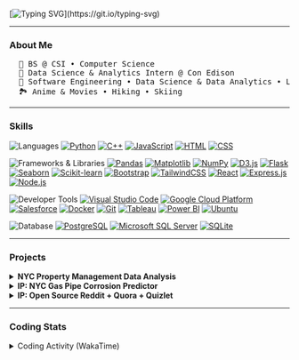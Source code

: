 [![Typing SVG](https://readme-typing-svg.demolab.com?font=Fira+Code&weight=300&size=30&duration=2000&pause=300&background=9082FF00&center=true&vCenter=true&multiline=true&random=true&width=1000&height=70&separator=%3D&lines=cout%3C%3C%22Hello+there%2C+Peter+here%22%3C%3Cendl;)](https://git.io/typing-svg)

----

### About Me
<pre>
  🏫 BS @ CSI • Computer Science
  🌱 Data Science & Analytics Intern @ Con Edison
  🤖 Software Engineering • Data Science & Data Analytics • Learning Full Stack Web Dev
  🏞️ Anime & Movies • Hiking • Skiing
</pre>

----

### Skills
![Languages](https://img.shields.io/static/v1?label=&message=Languages:&color=6B4226&style=flat-square)
[![Python](https://img.shields.io/static/v1?label=&message=Python&color=306998&logo=python&logoColor=white&style=flat-square)](https://www.python.org/)
[![C++](https://img.shields.io/static/v1?label=&message=C%2B%2B&color=00599C&logo=cplusplus&logoColor=white&style=flat-square)](https://isocpp.org/)
[![JavaScript](https://img.shields.io/static/v1?label=&message=JavaScript&color=F7DF1E&logo=javascript&logoColor=white&style=flat-square)](https://developer.mozilla.org/en-US/docs/Web/JavaScript)
[![HTML](https://img.shields.io/static/v1?label=&message=HTML&color=E34F26&logo=html5&logoColor=white&style=flat-square)](https://developer.mozilla.org/en-US/docs/Web/HTML)
[![CSS](https://img.shields.io/static/v1?label=&message=CSS&color=1572B6&logo=css3&logoColor=white&style=flat-square)](https://developer.mozilla.org/en-US/docs/Web/CSS)

![Frameworks & Libraries](https://img.shields.io/static/v1?label=&message=Frameworks%20%26%20Libraries:&color=6B4226&style=flat-square)
[![Pandas](https://img.shields.io/static/v1?label=&message=Pandas&color=150458&logoColor=white&style=flat-square)](https://pandas.pydata.org/)
[![Matplotlib](https://img.shields.io/static/v1?label=&message=Matplotlib&color=11557C&logoColor=white&style=flat-square)](https://matplotlib.org/)
[![NumPy](https://img.shields.io/static/v1?label=&message=NumPy&color=013243&logo=numpy&logoColor=white&style=flat-square)](https://numpy.org/)
[![D3.js](https://img.shields.io/static/v1?label=&message=D3.js&color=F9A03C&logo=d3.js&logoColor=white&style=flat-square)](https://d3js.org/)
[![Flask](https://img.shields.io/static/v1?label=&message=Flask&color=000000&logo=flask&logoColor=white&style=flat-square)](https://flask.palletsprojects.com/)
[![Seaborn](https://img.shields.io/static/v1?label=&message=Seaborn&color=388E3C&logo=python&logoColor=white&style=flat-square)](https://seaborn.pydata.org/)
[![Scikit-learn](https://img.shields.io/static/v1?label=&message=Scikit-learn&color=F7931E&logo=python&logoColor=white&style=flat-square)](https://scikit-learn.org/)
[![Bootstrap](https://img.shields.io/static/v1?logo=bootstrap&label=&message=Bootstrap&color=563D7C&logoColor=white&style=flat-square)](https://getbootstrap.com/)
[![TailwindCSS](https://img.shields.io/static/v1?logo=tailwind-css&label=&message=TailwindCSS&color=38B2AC&logoColor=white&style=flat-square)](https://tailwindcss.com/)
[![React](https://img.shields.io/static/v1?logo=react&label=&message=React&color=61DAFB&logoColor=white&style=flat-square)](https://reactjs.org/)
[![Express.js](https://img.shields.io/static/v1?logo=node.js&label=&message=Express.js&color=000000&logoColor=white&style=flat-square)](https://expressjs.com/)
[![Node.js](https://img.shields.io/static/v1?logo=node.js&label=&message=Node.js&color=339933&logoColor=white&style=flat-square)](https://nodejs.org/)


![Developer Tools](https://img.shields.io/static/v1?label=&message=Developer%20Tools:&color=6B4226&style=flat-square)
[![Visual Studio Code](https://img.shields.io/static/v1?logo=Visual-Studio-Code&label=&message=VS%20Code&color=007ACC&logoColor=white&style=flat-square)](https://code.visualstudio.com/)
[![Google Cloud Platform](https://img.shields.io/static/v1?logo=google-cloud&label=&message=GCP&color=4285F4&logoColor=white&style=flat-square)](https://cloud.google.com/)
[![Salesforce](https://img.shields.io/static/v1?logo=salesforce&label=&message=Salesforce&color=00A1E0&logoColor=white&style=flat-square)](https://www.salesforce.com/)
[![Docker](https://img.shields.io/static/v1?logo=docker&label=&message=Docker&color=2496ED&logoColor=white&style=flat-square)](https://www.docker.com/)
[![Git](https://img.shields.io/static/v1?logo=git&label=&message=Git&color=F05032&logoColor=white&style=flat-square)](https://git-scm.com/)
[![Tableau](https://img.shields.io/static/v1?logo=tableau&label=&message=Tableau&color=E97627&logoColor=white&style=flat-square)](https://www.tableau.com/)
[![Power BI](https://img.shields.io/static/v1?logo=powerbi&label=&message=Power%20BI&color=F2C811&logoColor=white&style=flat-square)](https://powerbi.microsoft.com/)
[![Ubuntu](https://img.shields.io/static/v1?logo=ubuntu&label=&message=Ubuntu&color=E95420&logoColor=white&style=flat-square)](https://ubuntu.com/)


![Database](https://img.shields.io/static/v1?label=&message=Database:&color=6B4226&style=flat-square)
[![PostgreSQL](https://img.shields.io/static/v1?logo=postgresql&label=&message=PostgreSQL&color=336791&logoColor=white&style=flat-square)](https://www.postgresql.org/)
[![Microsoft SQL Server](https://img.shields.io/static/v1?logo=microsoftsqlserver&label=&message=SQL%20Server&color=CC2927&logoColor=white&style=flat-square)](https://www.microsoft.com/en-us/sql-server)
[![SQLite](https://img.shields.io/static/v1?logo=sqlite&label=&message=SQLite&color=003B57&logoColor=white&style=flat-square)](https://www.sqlite.org/)

----
### Projects

<details>
  <summary><strong>NYC Property Management Data Analysis</strong></summary>
</details>
<details>
  <summary><strong>IP: NYC Gas Pipe Corrosion Predictor</strong></summary>
</details>
<details>
  <summary><strong>IP: Open Source Reddit + Quora + Quizlet</strong></summary>
</details>

----
### Coding Stats
<details>
  <summary>Coding Activity (WakaTime)</summary>
  
  <p>Below is a summary of my recent coding activity. Please note that some coding times might not be included.</p>
  
  <!--START_SECTION:waka-->
![Profile Views](http://img.shields.io/badge/Profile%20Views-0-blue)

**🐱 My GitHub Data** 

> 📦 14.8 kB Used in GitHub's Storage 
 > 
> 🏆 226 Contributions in the Year 2024
 > 
> 💼 Opted to Hire
 > 
> 📜 9 Public Repositories 
 > 
> 🔑 9 Private Repositories 
 > 
**I'm an Early 🐤** 

```text
🌞 Morning                65 commits          ████░░░░░░░░░░░░░░░░░░░░░   16.29 % 
🌆 Daytime                227 commits         ██████████████░░░░░░░░░░░   56.89 % 
🌃 Evening                107 commits         ███████░░░░░░░░░░░░░░░░░░   26.82 % 
🌙 Night                  0 commits           ░░░░░░░░░░░░░░░░░░░░░░░░░   00.00 % 
```
📅 **I'm Most Productive on Sunday** 

```text
Monday                   65 commits          ████░░░░░░░░░░░░░░░░░░░░░   16.29 % 
Tuesday                  45 commits          ███░░░░░░░░░░░░░░░░░░░░░░   11.28 % 
Wednesday                56 commits          ████░░░░░░░░░░░░░░░░░░░░░   14.04 % 
Thursday                 66 commits          ████░░░░░░░░░░░░░░░░░░░░░   16.54 % 
Friday                   38 commits          ██░░░░░░░░░░░░░░░░░░░░░░░   09.52 % 
Saturday                 44 commits          ███░░░░░░░░░░░░░░░░░░░░░░   11.03 % 
Sunday                   85 commits          █████░░░░░░░░░░░░░░░░░░░░   21.30 % 
```


📊 **This Week I Spent My Time On** 

```text
🕑︎ Time Zone: America/New_York

💬 Programming Languages: 
Python                   2 mins              █████████████████████████   100.00 % 

🔥 Editors: 
VS Code                  2 mins              █████████████████████████   100.00 % 

💻 Operating System: 
Windows                  2 mins              █████████████████████████   100.00 % 
```

**I Mostly Code in Python** 

```text
Python                   5 repos             ██████████░░░░░░░░░░░░░░░   38.46 % 
Jupyter Notebook         2 repos             ████░░░░░░░░░░░░░░░░░░░░░   15.38 % 
TypeScript               1 repo              ██░░░░░░░░░░░░░░░░░░░░░░░   07.69 % 
C++                      1 repo              ██░░░░░░░░░░░░░░░░░░░░░░░   07.69 % 
C                        1 repo              ██░░░░░░░░░░░░░░░░░░░░░░░   07.69 % 
```




 Last Updated on 21/12/2024 00:50:56 UTC
<!--END_SECTION:waka-->
</details>

